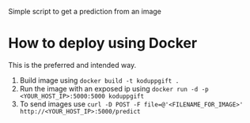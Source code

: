Simple script to get a prediction from an image

# How to deploy using Docker
This is the preferred and intended way.
1. Build image using `docker build -t koduppgift .`
2. Run the image with an exposed ip using `docker run -d -p <YOUR_HOST_IP>:5000:5000 koduppgift`
3. To send images use `curl -D POST -F file=@'<FILENAME_FOR_IMAGE>' http://<YOUR_HOST_IP>:5000/predict`
